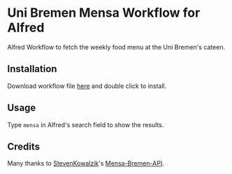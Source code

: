 # Uni Bremen Mensa Workflow for Alfred

Alfred Workflow to fetch the weekly food menu at the Uni Bremen's cateen.

## Installation

Download workflow file [here](https://github.com/JoHoop/alfred-uni-bremen-mensa/blob/main/uni-bremen-mensa.alfredworkflow) and double click to install.

## Usage

Type `mensa` in Alfred's search field to show the results.

## Credits

Many thanks to [StevenKowalzik](https://github.com/StevenKowalzik)'s [Mensa-Bremen-API](https://github.com/StevenKowalzik/Mensa-Bremen-API).
